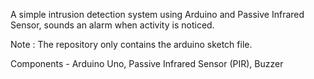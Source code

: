 
A simple intrusion detection system using Arduino and Passive Infrared Sensor, sounds an alarm when activity is noticed.

Note : The repository only contains the arduino sketch file. 

Components - Arduino Uno, Passive Infrared Sensor (PIR), Buzzer 
